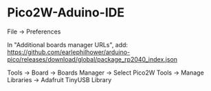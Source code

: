 # Pico2W-Aduino-IDE

File → Preferences

In "Additional boards manager URLs", add:
https://github.com/earlephilhower/arduino-pico/releases/download/global/package_rp2040_index.json

Tools → Board → Boards Manager → Select Pico2W 
Tools → Manage Libraries → Adafruit TinyUSB Library

